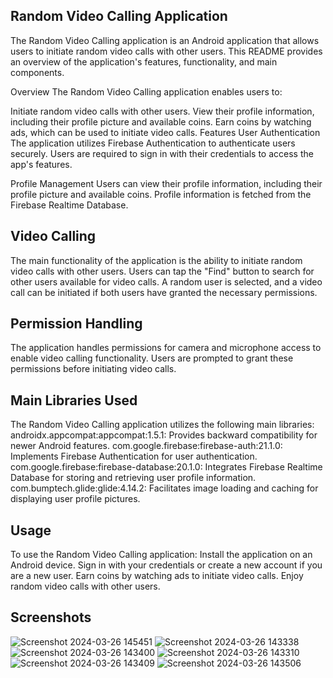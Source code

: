## Random Video Calling Application
The Random Video Calling application is an Android application that allows users to initiate random video calls with other users. This README provides an overview of the application's features, functionality, and main components.

Overview
The Random Video Calling application enables users to:

Initiate random video calls with other users.
View their profile information, including their profile picture and available coins.
Earn coins by watching ads, which can be used to initiate video calls.
Features
User Authentication
The application utilizes Firebase Authentication to authenticate users securely. Users are required to sign in with their credentials to access the app's features.

Profile Management
Users can view their profile information, including their profile picture and available coins. Profile information is fetched from the Firebase Realtime Database.

## Video Calling
The main functionality of the application is the ability to initiate random video calls with other users. Users can tap the "Find" button to search for other users available for video calls. A random user is selected, and a video call can be initiated if both users have granted the necessary permissions.

## Permission Handling
The application handles permissions for camera and microphone access to enable video calling functionality. Users are prompted to grant these permissions before initiating video calls.

## Main Libraries Used
The Random Video Calling application utilizes the following main libraries:
androidx.appcompat:appcompat:1.5.1: Provides backward compatibility for newer Android features.
com.google.firebase:firebase-auth:21.1.0: Implements Firebase Authentication for user authentication.
com.google.firebase:firebase-database:20.1.0: Integrates Firebase Realtime Database for storing and retrieving user profile information.
com.bumptech.glide:glide:4.14.2: Facilitates image loading and caching for displaying user profile pictures.
## Usage
To use the Random Video Calling application:
Install the application on an Android device.
Sign in with your credentials or create a new account if you are a new user.
Earn coins by watching ads to initiate video calls.
Enjoy random video calls with other users.
## Screenshots
![Screenshot 2024-03-26 145451](https://github.com/mohdkaif2304/Random-Calling/assets/118160035/2df3cc19-02ab-40d7-a67c-f580d316cb52)
![Screenshot 2024-03-26 143338](https://github.com/mohdkaif2304/Random-Calling/assets/118160035/2f3485c9-dffe-48d7-92eb-49c89bf8df6a)
![Screenshot 2024-03-26 143400](https://github.com/mohdkaif2304/Random-Calling/assets/118160035/ab02f7e2-a4e1-46dc-af5f-7319fb352d87)
![Screenshot 2024-03-26 143310](https://github.com/mohdkaif2304/Random-Calling/assets/118160035/7df44a18-dc82-40e1-b110-b7721ebf7af2)
![Screenshot 2024-03-26 143409](https://github.com/mohdkaif2304/Random-Calling/assets/118160035/3cb53b67-aee6-431f-8565-42dde6d51e34)
![Screenshot 2024-03-26 143506](https://github.com/mohdkaif2304/Random-Calling/assets/118160035/0dc186d3-ac56-4782-aaae-ed86c274ac5a)


